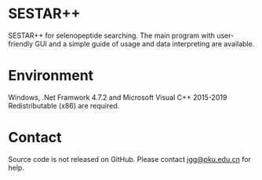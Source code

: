 # SESTAR++
SESTAR++ for selenopeptide searching. The main program with user-friendly GUI and a simple guide of usage and data interpreting are available.

# Environment
Windows, .Net Framwork 4.7.2 and Microsoft Visual C++ 2015-2019 Redistributable (x86) are required. 

# Contact
Source code is not released on GitHub. Please contact jgg@pku.edu.cn for help.
